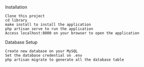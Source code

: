 Installation

    Clone this project
    cd library
    make install to install the application
    php artisan serve to run the application
    Access localhost:8000 on your browser to open the application

Database Setup

    Create new database on your MySQL
    Set the database credential on .env
    php artisan migrate to generate all the database table
